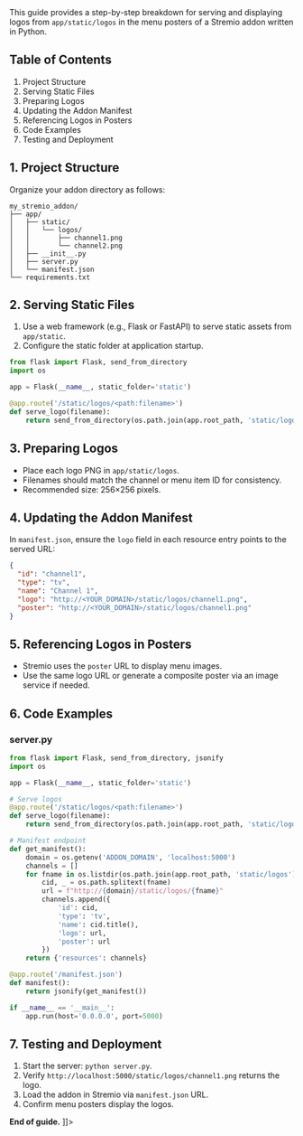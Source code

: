 <?xml version="1.0" encoding="UTF-8"?>
<document type="markdown">
<![CDATA[
# Embedding Logos in a Stremio Addon

This guide provides a step-by-step breakdown for serving and displaying logos from `app/static/logos` in the menu posters of a Stremio addon written in Python.

## Table of Contents
1. Project Structure
2. Serving Static Files
3. Preparing Logos
4. Updating the Addon Manifest
5. Referencing Logos in Posters
6. Code Examples
7. Testing and Deployment

## 1. Project Structure
Organize your addon directory as follows:

```
my_stremio_addon/
├── app/
│   ├── static/
│   │   └── logos/
│   │       ├── channel1.png
│   │       └── channel2.png
│   ├── __init__.py
│   ├── server.py
│   └── manifest.json
└── requirements.txt
```

## 2. Serving Static Files
1. Use a web framework (e.g., Flask or FastAPI) to serve static assets from `app/static`.
2. Configure the static folder at application startup.

```python
from flask import Flask, send_from_directory
import os

app = Flask(__name__, static_folder='static')

@app.route('/static/logos/<path:filename>')
def serve_logo(filename):
    return send_from_directory(os.path.join(app.root_path, 'static/logos'), filename)
```

## 3. Preparing Logos
- Place each logo PNG in `app/static/logos`.
- Filenames should match the channel or menu item ID for consistency.
- Recommended size: 256×256 pixels.

## 4. Updating the Addon Manifest
In `manifest.json`, ensure the `logo` field in each resource entry points to the served URL:

```json
{
  "id": "channel1",
  "type": "tv",
  "name": "Channel 1",
  "logo": "http://<YOUR_DOMAIN>/static/logos/channel1.png",
  "poster": "http://<YOUR_DOMAIN>/static/logos/channel1.png"
}
```

## 5. Referencing Logos in Posters
- Stremio uses the `poster` URL to display menu images.
- Use the same logo URL or generate a composite poster via an image service if needed.

## 6. Code Examples
### server.py
```python
from flask import Flask, send_from_directory, jsonify
import os

app = Flask(__name__, static_folder='static')

# Serve logos
@app.route('/static/logos/<path:filename>')
def serve_logo(filename):
    return send_from_directory(os.path.join(app.root_path, 'static/logos'), filename)

# Manifest endpoint
def get_manifest():
    domain = os.getenv('ADDON_DOMAIN', 'localhost:5000')
    channels = []
    for fname in os.listdir(os.path.join(app.root_path, 'static/logos')):
        cid, _ = os.path.splitext(fname)
        url = f"http://{domain}/static/logos/{fname}"
        channels.append({
            'id': cid,
            'type': 'tv',
            'name': cid.title(),
            'logo': url,
            'poster': url
        })
    return {'resources': channels}

@app.route('/manifest.json')
def manifest():
    return jsonify(get_manifest())

if __name__ == '__main__':
    app.run(host='0.0.0.0', port=5000)
```

## 7. Testing and Deployment
1. Start the server: `python server.py`.
2. Verify `http://localhost:5000/static/logos/channel1.png` returns the logo.
3. Load the addon in Stremio via `manifest.json` URL.
4. Confirm menu posters display the logos.

**End of guide.**
]]>
</document>